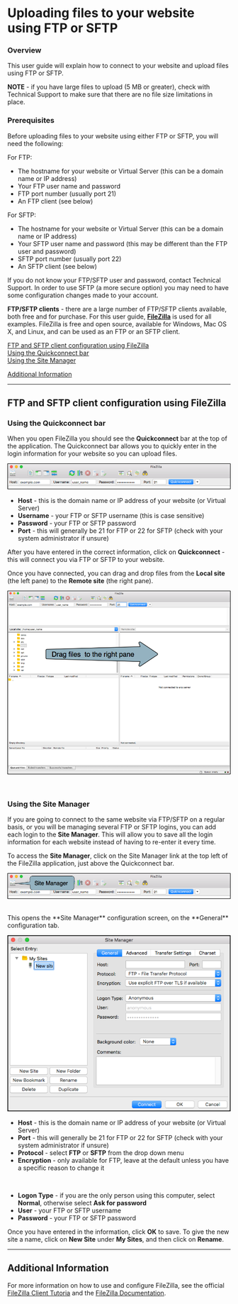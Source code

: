 # Uploading files to your website using FTP or SFTP 

### Overview 

This user guide will explain how to connect to your website and upload files using FTP or SFTP. 

**NOTE** - if you have large files to upload (5 MB or greater), check with Technical Support to make sure that there are no file size limitations in place. 

### Prerequisites 

Before uploading files to your website using either FTP or SFTP, you will need the following: 

For FTP:  

* The hostname for your website or Virtual Server (this can be a domain name or IP address)
* Your FTP user name and password 
* FTP port number (usually port 21)
* An FTP client (see below)

For SFTP: 

* The hostname for your website or Virtual Server (this can be a domain name or IP address)
* Your SFTP user name and password (this may be different than the FTP user and password)
* SFTP port number (usually port 22)
* An SFTP client (see below)

If you do not know your FTP/SFTP user and password, contact Technical Support. In order to use SFTP (a more secure option) you may need to have some configuration changes made to your account. 

**FTP/SFTP clients** - there are a large number of FTP/SFTP clients available, both free and for purchase. For this user guide, [**FileZilla**](https://filezilla-project.org/index.php "FileZilla") is used for all examples. FileZilla is free and open source, available for Windows, Mac OS X, and Linux, and can be used as an FTP or an SFTP client. 


[FTP and SFTP client configuration using FileZilla](#ftp-and-sftp-client-configuration-using-filezilla)  
[Using the Quickconnect bar](#using-the-quickconnect-bar)  
[Using the Site Manager](#using-the-site-manager)  

[Additional Information](#additional-information)  

---

## FTP and SFTP client configuration using FileZilla 

### Using the Quickconnect bar

When you open FileZilla you should see the **Quickconnect** bar at the top of the application. The Quickconnect bar allows you to quickly enter in the login information for your website so you can upload files. 

![Quickconnect bar](quickconnect.png "quickconnect bar")

* **Host** - this is the domain name or IP address of your website (or Virtual Server)
* **Username** - your FTP or SFTP username (this is case sensitive)
* **Password** - your FTP or SFTP password 
* **Port** - this will generally be 21 for FTP or 22 for SFTP (check with your system administrator if unsure)

After you have entered in the correct information, click on **Quickconnect** - this will connect you via FTP or SFTP to your website. 

Once you have connected, you can drag and drop files from the **Local site** (the left pane) to the **Remote site** (the right pane).

![File Transfer](filetransfer.png "File Transfer")

<br />

### Using the Site Manager 

If you are going to connect to the same website via FTP/SFTP on a regular basis, or you will be managing several FTP or SFTP logins, you can add each login to the **Site Manager**. This will allow you to save all the login information for each website instead of having to re-enter it every time. 

To access the **Site Manager**, click on the Site Manager link at the top left of the FileZilla application, just above the Quickconnect bar. 

![Site Manager](quickconnect-sitemgr.png "Site Manager")

<br />
This opens the **Site Manager** configuration screen, on the **General** configuration tab.   

![Site Manager configuration](sitemanager.png "Site Manager configuration")

* **Host** - this is the domain name or IP address of your website (or Virtual Server)
* **Port** - this will generally be 21 for FTP or 22 for SFTP (check with your system administrator if unsure)
* **Protocol** - select **FTP** or **SFTP** from the drop down menu 
* **Encryption** - only available for FTP, leave at the default unless you have a specific reason to change it  
<br />

* **Logon Type** - if you are the only person using this computer, select **Normal**, otherwise select **Ask for password**
* **User** - your FTP or SFTP username
* **Password** - your FTP or SFTP password 

Once you have entered in the information, click **OK** to save. To give the new site a name, click on **New Site** under **My Sites**, and then click on **Rename**. 

---

## Additional Information 

For more information on how to use and configure FileZilla, see the official [FileZilla Client Tutoria](https://wiki.filezilla-project.org/FileZilla_Client_Tutorial_(en) "FileZilla Client Tutorial") and the [FileZilla Documentation](https://wiki.filezilla-project.org/Documentation "FileZilla Documentation"). 















